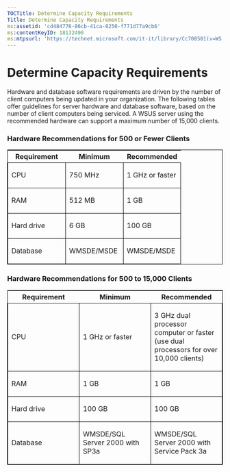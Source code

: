 ```yaml
---
TOCTitle: Determine Capacity Requirements
Title: Determine Capacity Requirements
ms:assetid: 'cd484776-86cb-41ca-8250-f771d77a9cb6'
ms:contentKeyID: 18132490
ms:mtpsurl: 'https://technet.microsoft.com/it-it/library/Cc708581(v=WS.10)'
---
```


Determine Capacity Requirements
===============================

Hardware and database software requirements are driven by the number of client computers being updated in your organization. The following tables offer guidelines for server hardware and database software, based on the number of client computers being serviced. A WSUS server using the recommended hardware can support a maximum number of 15,000 clients.

### Hardware Recommendations for 500 or Fewer Clients

<p> </p>
<table style="border:1px solid black;">
<colgroup>
<col width="33%" />
<col width="33%" />
<col width="33%" />
</colgroup>
<thead>
<tr class="header">
<th>Requirement</th>
<th>Minimum</th>
<th>Recommended</th>
</tr>
</thead>
<tbody>
<tr class="odd">
<td style="border:1px solid black;"><p>CPU</p></td>
<td style="border:1px solid black;"><p>750 MHz</p></td>
<td style="border:1px solid black;"><p>1 GHz or faster</p></td>
</tr>  
<tr class="even">
<td style="border:1px solid black;"><p>RAM</p></td>
<td style="border:1px solid black;"><p>512 MB</p></td>
<td style="border:1px solid black;"><p>1 GB</p></td>
</tr>  
<tr class="odd">
<td style="border:1px solid black;"><p>Hard drive</p></td>
<td style="border:1px solid black;"><p>6 GB</p></td>
<td style="border:1px solid black;"><p>100 GB</p></td>
</tr>  
<tr class="even">
<td style="border:1px solid black;"><p>Database</p></td>
<td style="border:1px solid black;"><p>WMSDE/MSDE</p></td>
<td style="border:1px solid black;"><p>WMSDE/MSDE</p></td>
</tr>  
</tbody>  
</table>
  
### Hardware Recommendations for 500 to 15,000 Clients

<p> </p>
<table style="border:1px solid black;">  
<colgroup>  
<col width="33%" />  
<col width="33%" />  
<col width="33%" />  
</colgroup>  
<thead>  
<tr class="header">  
<th>Requirement</th>  
<th>Minimum</th>  
<th>Recommended</th>  
</tr>  
</thead>  
<tbody>  
<tr class="odd">
<td style="border:1px solid black;"><p>CPU</p></td>
<td style="border:1px solid black;"><p>1 GHz or faster</p></td>
<td style="border:1px solid black;"><p>3 GHz dual processor computer or faster (use dual processors for over 10,000 clients)</p></td>
</tr>  
<tr class="even">
<td style="border:1px solid black;"><p>RAM</p></td>
<td style="border:1px solid black;"><p>1 GB</p></td>
<td style="border:1px solid black;"><p>1 GB</p></td>
</tr>  
<tr class="odd">
<td style="border:1px solid black;"><p>Hard drive</p></td>
<td style="border:1px solid black;"><p>100 GB</p></td>
<td style="border:1px solid black;"><p>100 GB</p></td>
</tr>  
<tr class="even">
<td style="border:1px solid black;"><p>Database</p></td>
<td style="border:1px solid black;"><p>WMSDE/SQL Server 2000 with SP3a</p></td>
<td style="border:1px solid black;"><p>WMSDE/SQL Server 2000 with Service Pack 3a</p></td>
</tr>  
</tbody>  
</table>
